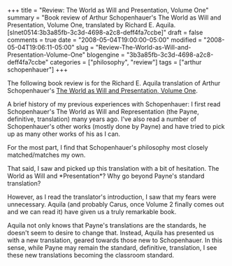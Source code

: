 +++
title = "Review: The World as Will and Presentation, Volume One"
summary = "Book review of Arthur Schopenhauer's The World as Will and Presentation, Volume One, translated by Richard E. Aquila. [slnet0514:3b3a85fb-3c3d-4698-a2c8-deff4fa7ccbe]"
draft = false
comments = true
date = "2008-05-04T19:00:00-05:00"
modified = "2008-05-04T19:06:11-05:00"
slug = "Review-The-World-as-Will-and-Presentation-Volume-One"
blogengine = "3b3a85fb-3c3d-4698-a2c8-deff4fa7ccbe"
categories = ["philosophy", "review"]
tags = ["arthur schopenhauer"]
+++

<div class="note">
<p>
The following book review is for the Richard E.&nbsp;Aquila translation of Arthur Schopenhauer&#39;s <a href="http://www.amazon.com/gp/product/0321355784?ie=UTF8&amp;tag=strivinglifen-20&amp;linkCode=as2&amp;camp=1789&amp;creative=9325&amp;creativeASIN=0321355784" target="_blank">The World as Will and Presentation, Volume One</a>. 
</p>
</div>
<p>
A brief history of my previous experiences with Schopenhauer: I first read Schopenhauer&#39;s The World as Will and Representation (the Payne, definitive, translation) many years ago. I&#39;ve also read a number of Schopenhauer&#39;s other works (mostly done by Payne) and have tried to pick up as many other works of his as I can. 
</p>
<p>
For the most part, I find that Schopenhauer&#39;s philosophy most closely matched/matches my own. 
</p>
<p>
That said, I saw and picked up this translation with a bit of hesitation. The World as Will and *Presentation*? Why go beyond Payne&#39;s standard translation? 
</p>
<p>
However, as I read the translator&#39;s introduction, I saw that my fears were unnecessary. Aquila (and probably Carus, once Volume 2 finally comes out and we can read it) have given us a truly remarkable book. 
</p>
<p>
Aquila not only knows that Payne&#39;s translations are the standards, he doesn&#39;t seem to desire to change that. Instead, Aquila has presented us with a new translation, geared towards those new to Schopenhauer. In this sense, while Payne may remain the standard, definitive, translation, I see these new translations becoming the classroom standard. 
</p>

